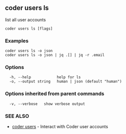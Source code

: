 ## coder users ls

list all user accounts

```
coder users ls [flags]
```

### Examples

```
coder users ls -o json
coder users ls -o json | jq .[] | jq -r .email
```

### Options

```
  -h, --help            help for ls
  -o, --output string   human | json (default "human")
```

### Options inherited from parent commands

```
  -v, --verbose   show verbose output
```

### SEE ALSO

* [coder users](coder_users.md)	 - Interact with Coder user accounts

